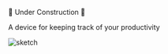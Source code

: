 🚧 Under Construction 🚧

A device for keeping track of your productivity

![sketch](https://github.com/user-attachments/assets/2112d400-f3a8-4e56-9283-91b3df65c80f)
